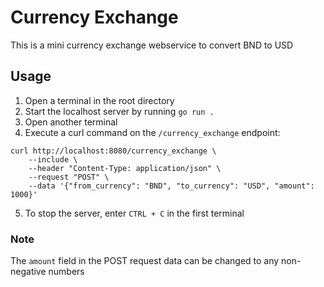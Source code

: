 # Currency Exchange
This is a mini currency exchange webservice to convert BND to USD

## Usage
1) Open a terminal in the root directory
2) Start the localhost server by running `go run .`
3) Open another terminal
4) Execute a curl command on the `/currency_exchange` endpoint:
```
curl http://localhost:8080/currency_exchange \
    --include \
    --header "Content-Type: application/json" \
    --request "POST" \
    --data '{"from_currency": "BND", "to_currency": "USD", "amount": 1000}'
```
5) To stop the server, enter `CTRL + C` in the first terminal

### Note
The `amount` field in the POST request data can be changed to any non-negative numbers